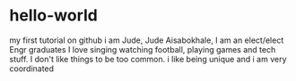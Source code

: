 # hello-world
my first tutorial on github
i am Jude, Jude Aisabokhale, I am an elect/elect Engr graduates
I love singing watching football, playing games and tech stuff. 
I don't like things to be too common. 
i like being unique and i am very coordinated
